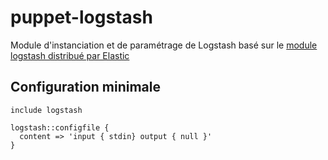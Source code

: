 # puppet-logstash

Module d'instanciation et de paramétrage de Logstash basé sur le
[module logstash distribué par Elastic](http://github.com/elastic/puppet-logstash)

## Configuration minimale

```
include logstash

logstash::configfile {
  content => 'input { stdin} output { null }'
}
```
